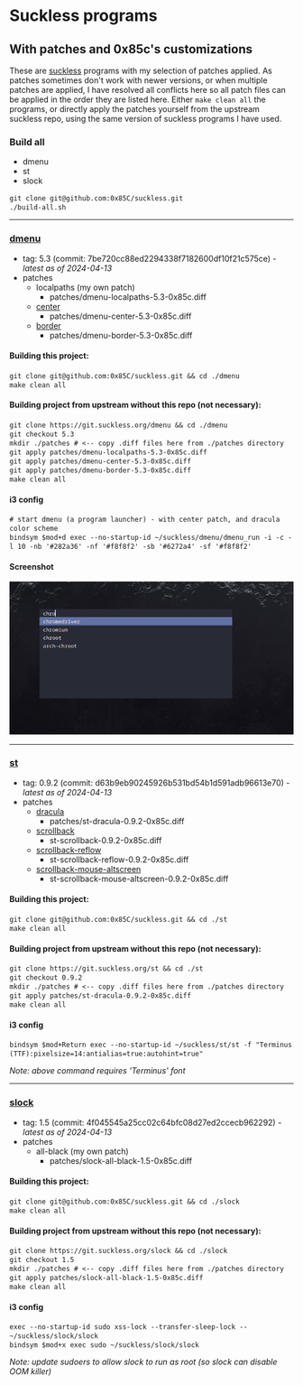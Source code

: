 # Suckless programs
## With patches and 0x85c's customizations

These are [suckless](https://suckless.org/) programs with my selection of patches applied. As patches sometimes don't work with newer versions, or when multiple patches are applied, I have resolved all conflicts here so all patch files can be applied in the order they are listed here. Either `make clean all` the programs, or directly apply the patches yourself from the upstream suckless repo, using the same version of suckless programs I have used.

### Build all

  - dmenu
  - st
  - slock

```
git clone git@github.com:0x85C/suckless.git
./build-all.sh
```

---

### [dmenu](https://tools.suckless.org/dmenu/)

  - tag: 5.3 (commit: 7be720cc88ed2294338f7182600df10f21c575ce) *- latest as of 2024-04-13*
  - patches
    - localpaths (my own patch)
      - patches/dmenu-localpaths-5.3-0x85c.diff
    - [center](https://tools.suckless.org/dmenu/patches/center/)
      - patches/dmenu-center-5.3-0x85c.diff
    - [border](https://tools.suckless.org/dmenu/patches/border/)
      - patches/dmenu-border-5.3-0x85c.diff

#### Building this project:

```
git clone git@github.com:0x85C/suckless.git && cd ./dmenu
make clean all
```

#### Building project from upstream without this repo (not necessary):

```
git clone https://git.suckless.org/dmenu && cd ./dmenu
git checkout 5.3
mkdir ./patches # <-- copy .diff files here from ./patches directory
git apply patches/dmenu-localpaths-5.3-0x85c.diff
git apply patches/dmenu-center-5.3-0x85c.diff
git apply patches/dmenu-border-5.3-0x85c.diff
make clean all
```

#### i3 config

```
# start dmenu (a program launcher) - with center patch, and dracula color scheme
bindsym $mod+d exec --no-startup-id ~/suckless/dmenu/dmenu_run -i -c -l 10 -nb '#282a36' -nf '#f8f8f2' -sb '#6272a4' -sf '#f8f8f2'
```

#### Screenshot

![dmenu screenshot](./dmenu/screenshots/dmenu_screenshot.png)

---

### [st](https://st.suckless.org/)

  - tag: 0.9.2 (commit: d63b9eb90245926b531bd54b1d591adb96613e70) *- latest as of 2024-04-13*
  - patches
    - [dracula](https://st.suckless.org/patches/scrollback/)
      - patches/st-dracula-0.9.2-0x85c.diff
    - [scrollback](https://st.suckless.org/patches/scrollback/)
      - st-scrollback-0.9.2-0x85c.diff
    - [scrollback-reflow](https://st.suckless.org/patches/scrollback/)
      - st-scrollback-reflow-0.9.2-0x85c.diff
    - [scrollback-mouse-altscreen](https://st.suckless.org/patches/scrollback/)
      - st-scrollback-mouse-altscreen-0.9.2-0x85c.diff
  
#### Building this project:

```
git clone git@github.com:0x85C/suckless.git && cd ./st
make clean all
```

#### Building project from upstream without this repo (not necessary):

```
git clone https://git.suckless.org/st && cd ./st
git checkout 0.9.2
mkdir ./patches # <-- copy .diff files here from ./patches directory
git apply patches/st-dracula-0.9.2-0x85c.diff
make clean all
```

#### i3 config

```
bindsym $mod+Return exec --no-startup-id ~/suckless/st/st -f "Terminus (TTF):pixelsize=14:antialias=true:autohint=true"
```

*Note: above command requires 'Terminus' font*

---

### [slock](https://tools.suckless.org/slock/)

  - tag: 1.5 (commit: 4f045545a25cc02c64bfc08d27ed2ccecb962292) *- latest as of 2024-04-13*
  - patches
    - all-black (my own patch)
      - patches/slock-all-black-1.5-0x85c.diff
  
#### Building this project:

```
git clone git@github.com:0x85C/suckless.git && cd ./slock
make clean all
```

#### Building project from upstream without this repo (not necessary):

```
git clone https://git.suckless.org/slock && cd ./slock
git checkout 1.5
mkdir ./patches # <-- copy .diff files here from ./patches directory
git apply patches/slock-all-black-1.5-0x85c.diff
make clean all
```

#### i3 config

```
exec --no-startup-id sudo xss-lock --transfer-sleep-lock -- ~/suckless/slock/slock
bindsym $mod+x exec sudo ~/suckless/slock/slock
```

*Note: update sudoers to allow slock to run as root (so slock can disable OOM killer)*
